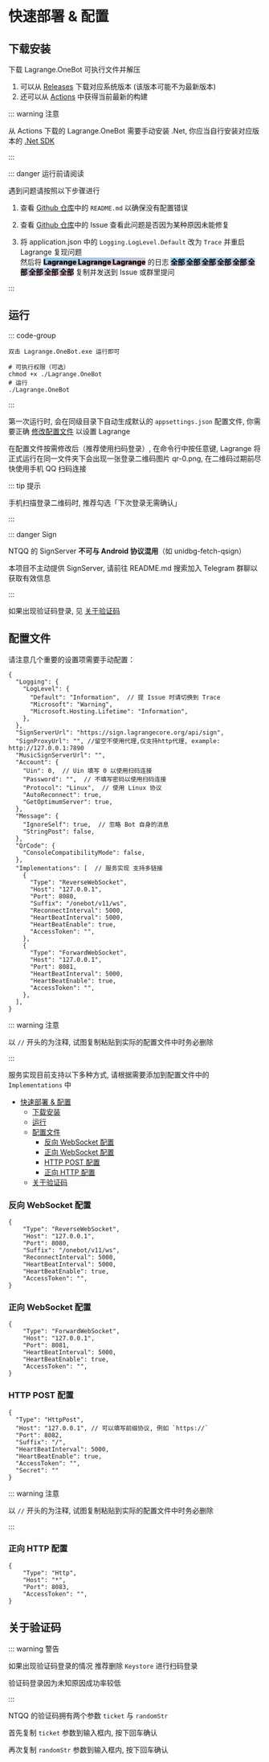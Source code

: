 # 快速部署 & 配置

## 下载安装

下载 Lagrange.OneBot 可执行文件并解压

1. 可以从 [Releases](https://github.com/LagrangeDev/Lagrange.Core/releases) 下载对应系统版本 (该版本可能不为最新版本)
2. 还可以从 [Actions](https://github.com/KonataDev/Lagrange.Core/actions/workflows/Lagrange.OneBot-build.yml) 中获得当前最新的构建

::: warning 注意

从 Actions 下载的 Lagrange.OneBot 需要手动安装 .Net, 你应当自行安装对应版本的 [.Net SDK](https://dotnet.microsoft.com/zh-cn/download)

:::

::: danger 运行前请阅读

遇到问题请按照以下步骤进行

1. 查看 [Github 仓库](https://github.com/LagrangeDev/Lagrange.Core)中的 `README.md` 以确保没有配置错误

2. 查看 [Github 仓库](https://github.com/LagrangeDev/Lagrange.Core)中的 Issue 查看此问题是否因为某种原因未能修复

3. 将 application.json 中的 `Logging.LogLevel.Default` 改为 `Trace` 并重启 Lagrange 复现问题  
   然后将 <span style="background: linear-gradient(to bottom right, skyblue, pink); color: black; font-weight: 900">Lagrange Lagrange Lagrange</span> 的日志 <span style="background: linear-gradient(to bottom right, skyblue, pink); color: black; font-weight: 900">全部 全部 全部 全部 全部 全部 全部 全部 全部</span> 复制并发送到 Issue 或群里提问

:::

## 运行

::: code-group

```text [Windows]
双击 Lagrange.OneBot.exe 运行即可
```

```shell [Linux/MacOS]
# 可执行权限（可选）
chmod +x ./Lagrange.OneBot
# 运行
./Lagrange.OneBot
```

:::

第一次运行时, 会在同级目录下自动生成默认的 `appsettings.json` 配置文件, 你需要正确 [修改配置文件](#配置文件) 以设置 Lagrange

在配置文件按需修改后（推荐使用扫码登录）, 在命令行中按任意键, Lagrange 将正式运行在同一文件夹下会出现一张登录二维码图片 qr-0.png, 在二维码过期前尽快使用手机 QQ 扫码连接

::: tip 提示

手机扫描登录二维码时, 推荐勾选「下次登录无需确认」

:::

::: danger Sign

NTQQ 的 SignServer **不可与 Android 协议混用**（如 unidbg-fetch-qsign）

本项目不主动提供 SignServer, 请前往 README.md 搜索加入 Telegram 群聊以获取有效信息

:::

如果出现验证码登录, 见 [关于验证码](#关于验证码)

## 配置文件

请注意几个重要的设置项需要手动配置：

```json5{11-12,24-43}
{
  "Logging": {
    "LogLevel": {
      "Default": "Information",  // 提 Issue 时请切换到 Trace
      "Microsoft": "Warning",
      "Microsoft.Hosting.Lifetime": "Information",
    },
  },
  "SignServerUrl": "https://sign.lagrangecore.org/api/sign",
  "SignProxyUrl": "", //留空不使用代理,仅支持http代理, example: http://127.0.0.1:7890
  "MusicSignServerUrl": "",
  "Account": {
    "Uin": 0,  // Uin 填写 0 以使用扫码连接
    "Password": "",  // 不填写密码以使用扫码连接
    "Protocol": "Linux",  // 使用 Linux 协议
    "AutoReconnect": true,
    "GetOptimumServer": true,
  },
  "Message": {
    "IgnoreSelf": true,  // 忽略 Bot 自身的消息
    "StringPost": false,
  },
  "QrCode": {
    "ConsoleCompatibilityMode": false,
  },
  "Implementations": [  // 服务实现 支持多链接
    {
      "Type": "ReverseWebSocket",
      "Host": "127.0.0.1",
      "Port": 8080,
      "Suffix": "/onebot/v11/ws",
      "ReconnectInterval": 5000,
      "HeartBeatInterval": 5000,
      "HeartBeatEnable": true,
      "AccessToken": "",
    },
    {
      "Type": "ForwardWebSocket",
      "Host": "127.0.0.1",
      "Port": 8081,
      "HeartBeatInterval": 5000,
      "HeartBeatEnable": true,
      "AccessToken": "",
    },
  ],
}
```

::: warning 注意

以 `//` 开头的为注释, 试图复制粘贴到实际的配置文件中时务必删除

:::

服务实现目前支持以下多种方式, 请根据需要添加到配置文件中的 `Implementations` 中

- [快速部署 \& 配置](#快速部署--配置)
  - [下载安装](#下载安装)
  - [运行](#运行)
  - [配置文件](#配置文件)
    - [反向 WebSocket 配置](#反向-websocket-配置)
    - [正向 WebSocket 配置](#正向-websocket-配置)
    - [HTTP POST 配置](#http-post-配置)
    - [正向 HTTP 配置](#正向-http-配置)
  - [关于验证码](#关于验证码)

### 反向 WebSocket 配置

```json5
{
	"Type": "ReverseWebSocket",
	"Host": "127.0.0.1",
	"Port": 8080,
	"Suffix": "/onebot/v11/ws",
	"ReconnectInterval": 5000,
	"HeartBeatInterval": 5000,
	"HeartBeatEnable": true,
	"AccessToken": "",
}
```

### 正向 WebSocket 配置

```json5
{
	"Type": "ForwardWebSocket",
	"Host": "127.0.0.1",
	"Port": 8081,
	"HeartBeatInterval": 5000,
	"HeartBeatEnable": true,
	"AccessToken": "",
}
```

### HTTP POST 配置

```json5{3}
{
  "Type": "HttpPost",
  "Host": "127.0.0.1", // 可以填写前缀协议, 例如 `https://`
  "Port": 8082,
  "Suffix": "/",
  "HeartBeatInterval": 5000,
  "HeartBeatEnable": true,
  "AccessToken": "",
  "Secret": ""
}
```

::: warning 注意

以 `//` 开头的为注释, 试图复制粘贴到实际的配置文件中时务必删除

:::

### 正向 HTTP 配置

```json5
{
	"Type": "Http",
	"Host": "*",
	"Port": 8083,
	"AccessToken": "",
}
```

## 关于验证码

::: warning 警告

如果出现验证码登录的情况 推荐删除 `Keystore` 进行扫码登录

验证码登录因为未知原因成功率较低

:::

NTQQ 的验证码拥有两个参数 `ticket` 与 `randomStr`

首先复制 `ticket` 参数到输入框内, 按下回车确认

再次复制 `randomStr` 参数到输入框内, 按下回车确认
